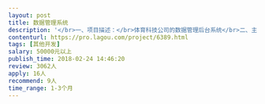 ```yaml
---                
layout: post       
title: 数据管理系统           
description: '</br>一、项目描述：</br>体育科技公司的数据管理后台系统</br>二、主要功能点：</br>数据上报、生成报表、报表权限管理、 生成图表</br>三、可参考产品：</br>腾讯魔方 友盟</br>tableau</br>四、人员要求：</br>1、有BI系统，公司内部数据管理平台产品的开发经验；</br>2、精通Java或C，熟练使用MySQL等关系型数据库等；</br>3、良好的沟通能力和契约精神。</br>4、比较前卫的技术探索者，如有意愿联系可附上个人git,stackoverflow账号或者coursera证书。或者其他能加速沟通增进信任的凭证。</br>5、用户中包括欧美用户，有一定英文基础。</br>'     
contenturl: https://pro.lagou.com/project/6389.html      
tags: [其他开发]            
salary: 50000元以上          
publish_time: 2018-02-24 14:46:20         
review: 3062人                   
apply: 16人                   
recommend: 9人                   
time_range: 1-3个月              
---                 
```

